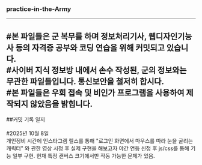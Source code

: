 ### practice-in-the-Army
------------
#본 파일들은 군 복무를 하며 정보처리기사, 웹디자인기능사 등의 자격증 공부와 코딩 연습을 위해 커밋되고 있습니다.<br/>
#사이버 지식 정보방 내에서 손수 작성된, 군의 정보와는 무관한 파일들입니다. 통신보안을 철저히 합시다.<br/>
#본 파일들은 우회 접속 및 비인가 프로그램을 사용하여 제작되지 않았음을 밝힙니다.<br/>
------------

##커밋 기록 일지<br/>
<br/>
#2025년 10월 8일<br/>
개인정비 시간에 인스타그램 릴스를 통해 "로그인 화면에서 마우스를 따라 눈을 굴리는 캐릭터" 와 관한 영상 시청 후 실제 구현을 해보고자 야간 연등 신청 후 js/css를 통해 기능 일부 구현. 현재 특정 캔버스 크기에서만 작동 가능한 문제가 있음.
